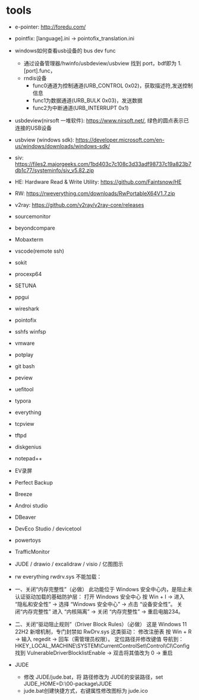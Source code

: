 # tools

- e-pointer: http://foredu.com/
- pointfix: [language].ini -> pointofix_translation.ini

- windows如何查看usb设备的 bus dev func
  - 通过设备管理器/hwinfo/usbdeview/usbview 找到 port，bdf即为 1.[port].func，
  - rndis设备
    - func0通道为控制通道(URB_CONTROL 0x02)，获取描述符,发送控制信息
    - func1为数据通道(URB_BULK 0x03)，发送数据
    - func2为中断通道(URB_INTERRUPT 0x1)
                                                                                               
- usbdeview(nirsoft 一堆软件): https://www.nirsoft.net/, 绿色的圆点表示已连接的USB设备
- usbview (windows sdk): https://developer.microsoft.com/en-us/windows/downloads/windows-sdk/
- siv: https://files2.majorgeeks.com/1bd403c7c108c3d33adf98737c19a823b7db1c77/systeminfo/siv_v5.82.zip
- HE: Hardware Read & Write Utility: https://github.com/Faintsnow/HE
- RW: https://rweverything.com/downloads/RwPortableX64V1.7.zip
- v2ray: https://github.com/v2ray/v2ray-core/releases
- sourcemonitor
- beyondcompare
- Mobaxterm
- vscode(remote ssh)
- sokit
- procexp64
- SETUNA
- ppgui
- wireshark
- pointofix
- sshfs winfsp
- vmware
- potplay
- git bash
- peview
- uefitool
- typora
- everything
- tcpview
- tftpd
- diskgenius
- notepad++
- EV录屏
- Perfect Backup
- Breeze
- Androi studio
- DBeaver
- DevEco Studio / devicetool
- powertoys
- TrafficMonitor
- JUDE / drawio / excalidraw / visio / 亿图图示


- rw everything rwdrv.sys 不能加载：
- 一、关闭“内存完整性”（必做）
此功能位于 Windows 安全中心内，是阻止未认证驱动加载的基础防护层：
打开 Windows 安全中心
按 Win + I → 进入 “隐私和安全性” → 选择 “Windows 安全中心” → 点击 “设备安全性”。
关闭“内存完整性”
进入 “内核隔离” → 关闭 “内存完整性” → 重启电脑234。

- 二、关闭“驱动阻止规则”（Driver Block Rules）（必做）
这是 Windows 11 22H2 新增机制，专门封禁如 RwDrv.sys 这类驱动：
修改注册表
按 Win + R → 输入 regedit → 回车（需管理员权限）。
定位路径并修改键值
导航到：
HKEY_LOCAL_MACHINE\SYSTEM\CurrentControlSet\Control\CI\Config
找到 VulnerableDriverBlocklistEnable → 双击将其值改为 0 → 重启

- JUDE
  - 修改 JUDE/jude.bat，将 路径修改为 JUDE的安装路径，set JUDE_HOME=D:\00-package\JUDE
  - jude.bat创建快捷方式，右键属性修改图标为 jude.ico
